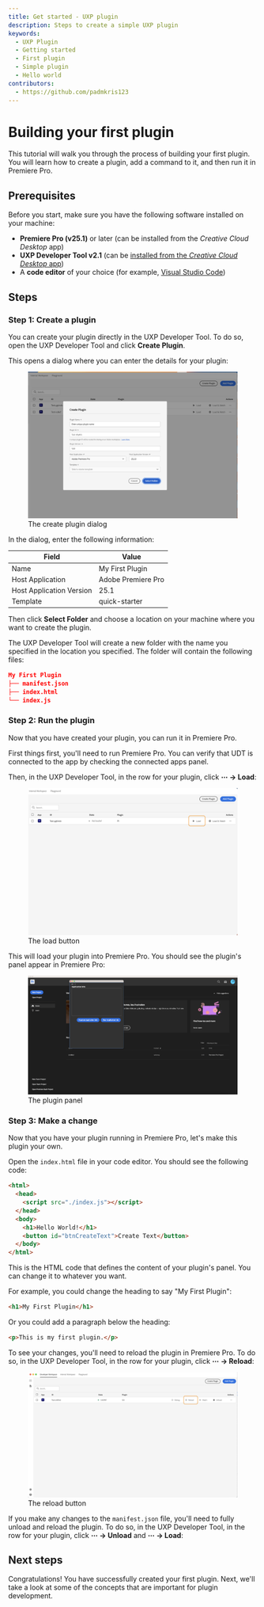 ```yaml
---
title: Get started - UXP plugin
description: Steps to create a simple UXP plugin
keywords:
  - UXP Plugin
  - Getting started
  - First plugin
  - Simple plugin
  - Hello world
contributors:
  - https://github.com/padmkris123
---
```


# Building your first plugin

This tutorial will walk you through the process of building your first plugin. You will learn how to create a plugin, add a command to it, and then run it in Premiere Pro.

## Prerequisites

Before you start, make sure you have the following software installed on your machine:

- **Premiere Pro (v25.1)** or later (can be installed from the _Creative Cloud Desktop_ app)
- **UXP Developer Tool v2.1** (can be [installed from the _Creative Cloud Desktop_ app](https://creativecloud.adobe.com/apps/download/uxp-developer-tools))
- A **code editor** of your choice (for example, [Visual Studio Code](https://code.visualstudio.com/))

## Steps

### Step 1: Create a plugin

You can create your plugin directly in the UXP Developer Tool. To do so, open the UXP Developer Tool and click **Create Plugin**.

This opens a dialog where you can enter the details for your plugin:

<figure>
  <img src="create-plugin.png" alt="Screenshot of the create plugin dialog" />
  <figcaption>The create plugin dialog</figcaption>
</figure>

In the dialog, enter the following information:

| Field                    | Value             |
|--------------------------|-------------------|
| Name                     | My First Plugin   |
| Host Application         | Adobe Premiere Pro|
| Host Application Version | 25.1              |
| Template                 | quick-starter     |

Then click **Select Folder** and choose a location on your machine where you want to create the plugin.

The UXP Developer Tool will create a new folder with the name you specified in the location you specified. The folder will contain the following files:

```json
My First Plugin
├── manifest.json
├── index.html
└── index.js
```

### Step 2: Run the plugin

Now that you have created your plugin, you can run it in Premiere Pro.

First things first, you'll need to run Premiere Pro. You can verify that UDT is connected to the app by checking the connected apps panel.

Then, in the UXP Developer Tool, in the row for your plugin, click **⋯ &rarr; Load**:

<figure>
  <img src="load-plugin.png" alt="Screenshot of the UXP Developer Tool with the load button highlighted" />
  <figcaption>The load button</figcaption>
</figure>

This will load your plugin into Premiere Pro. You should see the plugin's panel appear in Premiere Pro:

<figure>
  <img src="loaded-plugin.png" alt="Screenshot of Premiere Pro with the plugin panel open" />
  <figcaption>The plugin panel</figcaption>
</figure>

### Step 3: Make a change

Now that you have your plugin running in Premiere Pro, let's make this plugin your own.

Open the `index.html` file in your code editor. You should see the following code:

```html
<html>
  <head>
    <script src="./index.js"></script>
  </head>
  <body>
    <h1>Hello World!</h1>
    <button id="btnCreateText">Create Text</button>
  </body>
</html>
```

This is the HTML code that defines the content of your plugin's panel. You can change it to whatever you want.

For example, you could change the heading to say "My First Plugin":

```html
<h1>My First Plugin</h1>
```

Or you could add a paragraph below the heading:

```html
<p>This is my first plugin.</p>
```

To see your changes, you'll need to reload the plugin in Premiere Pro. To do so, in the UXP Developer Tool, in the row for your plugin, click **⋯ &rarr; Reload**:

<figure>
  <img src="reload-plugin.png" alt="Screenshot of the UXP Developer Tool with the reload button highlighted" />
  <figcaption>The reload button</figcaption>
</figure>

<InlineAlert slots="text" />

If you make any changes to the `manifest.json` file, you'll need to fully unload and reload the plugin. To do so, in the UXP Developer Tool, in the row for your plugin, click **⋯ &rarr; Unload** and **⋯ &rarr; Load**:

## Next steps

Congratulations! You have successfully created your first plugin. Next, we'll take a look at some of the concepts that are important for plugin development.
